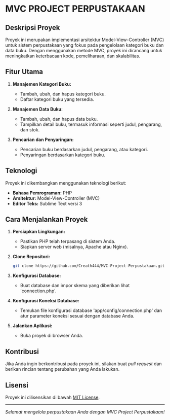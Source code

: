 # MVC PROJECT PERPUSTAKAAN

## Deskripsi Proyek

Proyek ini merupakan implementasi arsitektur Model-View-Controller (MVC) untuk sistem perpustakaan yang fokus pada pengelolaan kategori buku dan data buku. Dengan menggunakan metode MVC, proyek ini dirancang untuk meningkatkan keterbacaan kode, pemeliharaan, dan skalabilitas.

## Fitur Utama

1. **Manajemen Kategori Buku:**
   - Tambah, ubah, dan hapus kategori buku.
   - Daftar kategori buku yang tersedia.

2. **Manajemen Data Buku:**
   - Tambah, ubah, dan hapus data buku.
   - Tampilkan detail buku, termasuk informasi seperti judul, pengarang, dan stok.

3. **Pencarian dan Penyaringan:**
   - Pencarian buku berdasarkan judul, pengarang, atau kategori.
   - Penyaringan berdasarkan kategori buku.

## Teknologi

Proyek ini dikembangkan menggunakan teknologi berikut:

- **Bahasa Pemrograman:** PHP
- **Arsitektur:** Model-View-Controller (MVC)
- **Editor Teks:** Sublime Text versi 3

## Cara Menjalankan Proyek

1. **Persiapkan Lingkungan:**
   - Pastikan PHP telah terpasang di sistem Anda.
   - Siapkan server web (misalnya, Apache atau Nginx).

2. **Clone Repositori:**
   ```bash
   git clone https://github.com/Creath444/MVC-Project-Perpustakaan.git
   ```

3. **Konfigurasi Database:**
   - Buat database dan impor skema yang diberikan lihat 'connection.php'.

4. **Konfigurasi Koneksi Database:**
   - Temukan file konfigurasi database 'app/config/connection.php' dan atur parameter koneksi sesuai dengan database Anda.

5. **Jalankan Aplikasi:**
   - Buka proyek di browser Anda.

## Kontribusi

Jika Anda ingin berkontribusi pada proyek ini, silakan buat _pull request_ dan berikan rincian tentang perubahan yang Anda lakukan.

## Lisensi

Proyek ini dilisensikan di bawah [MIT License](LICENSE).

---

_Selamat mengelola perpustakaan Anda dengan MVC Project Perpustakaan!_
